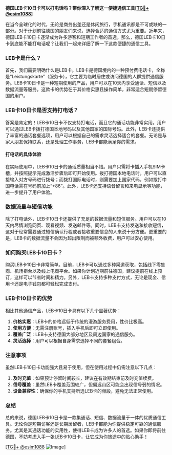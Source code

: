 **德国LEB卡10日卡可以打电话吗？带你深入了解这一便捷通信工具[[TG💪+ @esim1088](https://t.me/s/esim1088)]**

在当今全球化的时代，无论是商务出差还是休闲旅行，手机通讯都是不可或缺的一部分。对于计划前往德国的朋友们来说，选择合适的通信方式尤为重要。近年来，德国LEB卡10日卡逐渐成为许多游客和短期工作者的首选。那么，德国LEB卡10日卡到底能不能打电话呢？让我们一起来详细了解一下这款便捷的通信工具。

### LEB卡是什么？

首先，我们需要明确什么是LEB卡。LEB卡是德国境内的一种预付费电话卡，全称是“Leistungskarte”（服务卡），它主要为临时居住或访问德国的人群提供通信服务。LEB卡10日卡是一种短期使用的产品，用户可以在10天内享受通话、短信以及数据流量等服务。这款卡的优势在于其价格实惠且操作简单，非常适合短期停留德国的用户。

### LEB卡10日卡是否支持打电话？

答案是肯定的！LEB卡10日卡不仅支持打电话，而且它的通话功能非常实用。用户可以通过LEB卡拨打德国本地号码以及其他国家的国际号码。此外，LEB卡还提供了丰富的通话套餐选项，用户可以根据自己的需求灵活选择适合的套餐。无论是与家人朋友保持联系，还是处理工作事务，LEB卡都能满足你的需求。

#### 打电话的具体体验

在实际使用中，LEB卡10日卡的通话质量相当不错。用户只需将卡插入手机SIM卡槽，并按照提示完成激活步骤后即可开始使用。拨打德国本地电话时，用户可以直接输入对方号码进行拨号；而拨打国际电话时，则需要加上国家代码，例如拨打中国电话需在号码前加上“+86”。此外，LEB卡还支持语音留言和来电显示等功能，进一步提升了用户体验。

### 数据流量与短信功能

除了打电话外，LEB卡10日卡还提供了充足的数据流量和短信服务。用户可以在10天内尽情浏览网页、观看视频、发送邮件等。同时，LEB卡支持发送和接收短信，这对于经常需要通过短信确认行程或者接收重要信息的人来说十分方便。更重要的是，LEB卡的数据流量不会因为超出限制而被额外收费，用户可以安心使用。

### 如何购买LEB卡10日卡？

购买LEB卡10日卡非常简单。目前，LEB卡可以通过多种渠道获取，包括线下零售商、机场柜台以及线上电商平台。如果你计划近期前往德国，建议提前在线上预订，这样可以节省时间和精力。另外，LEB卡支持多种支付方式，无论是现金、信用卡还是电子钱包都可轻松完成支付。

### LEB卡10日卡的优势

相比其他通信产品，LEB卡10日卡具有以下几个显著优势：

1. **价格实惠**：LEB卡的价格远低于传统的漫游服务费用，性价比极高。
2. **使用方便**：无需注册账号，插入手机后即可立即使用。
3. **覆盖广泛**：LEB卡支持德国大部分地区及周边国家的通信服务。
4. **灵活选择**：用户可以根据自身需求选择不同的套餐组合。

### 注意事项

虽然LEB卡10日卡功能强大且易于使用，但在使用过程中仍需注意以下几点：

1. **及时充值**：如果预计停留时间较长，建议在有效期结束前及时充值续费。
2. **信号覆盖**：虽然LEB卡覆盖范围较广，但偏远山区可能会出现信号弱的情况。
3. **设备兼容性**：确保你的手机支持所选LEB卡的频段，避免无法正常使用。

### 总结

总的来说，德国LEB卡10日卡是一款集通话、短信、数据流量于一体的优质通信工具。无论你是短期访客还是长期居留者，LEB卡都能为你提供稳定可靠的通信服务。尤其是其通话功能的实用性，使得LEB卡成为许多人的首选。如果你即将前往德国，不妨考虑入手一张LEB卡10日卡，让它成为你旅途中的贴心助手！

[[TG💪+ @esim1088](https://t.me/s/esim1088) ![Image](https://i.postimg.cc/4NQfJmqS/Snipaste-2025-05-13-00-14-12.png)]
